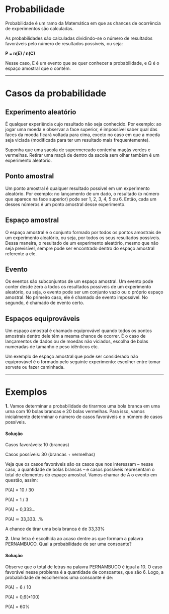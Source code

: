 # Probabilidade

Probabilidade é um ramo da Matemática em que as chances de ocorrência de experimentos são calculadas.

As probabilidades são calculadas dividindo-se o número de resultados favoráveis pelo número de resultados possíveis, ou seja:

**P = n(E) / n(C)**

Nesse caso, E é um evento que se quer conhecer a probabilidade, e Ω é o espaço amostral que o contém.

---

# Casos da probabilidade

## Experimento aleatório

É qualquer experiência cujo resultado não seja conhecido. Por exemplo: ao jogar uma moeda e observar a face superior, é impossível saber qual das faces da moeda ficará voltada para cima, exceto no caso em que a moeda seja viciada (modificada para ter um resultado mais frequentemente).

Suponha que uma sacola de supermercado contenha maçãs verdes e vermelhas. Retirar uma maçã de dentro da sacola sem olhar também é um experimento aleatório.

## Ponto amostral

Um ponto amostral é qualquer resultado possível em um experimento aleatório. Por exemplo: no lançamento de um dado, o resultado (o número que aparece na face superior) pode ser 1, 2, 3, 4, 5 ou 6. Então, cada um desses números é um ponto amostral desse experimento.

## Espaço amostral

O espaço amostral é o conjunto formado por todos os pontos amostrais de um experimento aleatório, ou seja, por todos os seus resultados possíveis. Dessa maneira, o resultado de um experimento aleatório, mesmo que não seja previsível, sempre pode ser encontrado dentro do espaço amostral referente a ele.

## Evento

Os eventos são subconjuntos de um espaço amostral. Um evento pode conter desde zero a todos os resultados possíveis de um experimento aleatório, ou seja, o evento pode ser um conjunto vazio ou o próprio espaço amostral. No primeiro caso, ele é chamado de evento impossível. No segundo, é chamado de evento certo.

## Espaços equiprováveis

Um espaço amostral é chamado equiprovável quando todos os pontos amostrais dentro dele têm a mesma chance de ocorrer. É o caso de lançamentos de dados ou de moedas não viciados, escolha de bolas numeradas de tamanho e peso idênticos etc.

Um exemplo de espaço amostral que pode ser considerado não equiprovável é o formado pelo seguinte experimento: escolher entre tomar sorvete ou fazer caminhada.

---

# Exemplos

**1.**
Vamos determinar a probabilidade de tirarmos uma bola branca em uma urna com 10 bolas brancas e 20 bolas vermelhas.
Para isso, vamos inicialmente determinar o número de casos favoráveis e o número de casos possíveis.

#### Solução

Casos favoráveis: 10 (brancas)

Casos possíveis: 30 (brancas + vermelhas)

Veja que os casos favoráveis são os casos que nos interessam – nesse caso, a quantidade de bolas brancas – e casos possíveis representam o total de elementos do espaço amostral. Vamos chamar de A o evento em questão, assim:

P(A) = 10 / 30

P(A) = 1 / 3

P(A) = 0,333...

P(A) ≃ 33,333...%

A chance de tirar uma bola branca é de 33,33%

**2.**
Uma letra é escolhida ao acaso dentre as que formam a palavra PERNAMBUCO. Qual a probabilidade de ser uma consoante?

#### Solução

Observe que o total de letras na palavra PERNAMBUCO é igual a 10. O caso favorável nesse problema é a quantidade de consoantes, que são 6. Logo, a probabilidade de escolhermos uma consoante é de:

P(A) = 6 / 10

P(A) = 0,6(*100)

P(A) = 60%
